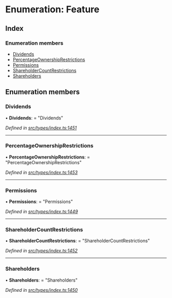 # Enumeration: Feature

## Index

### Enumeration members

- [Dividends](_types_index_.feature.md#dividends)
- [PercentageOwnershipRestrictions](_types_index_.feature.md#percentageownershiprestrictions)
- [Permissions](_types_index_.feature.md#permissions)
- [ShareholderCountRestrictions](_types_index_.feature.md#shareholdercountrestrictions)
- [Shareholders](_types_index_.feature.md#shareholders)

## Enumeration members

### Dividends

• **Dividends**: = "Dividends"

_Defined in [src/types/index.ts:1451](https://github.com/PolymathNetwork/polymath-sdk/blob/660aba8/src/types/index.ts#L1451)_

---

### PercentageOwnershipRestrictions

• **PercentageOwnershipRestrictions**: = "PercentageOwnershipRestrictions"

_Defined in [src/types/index.ts:1453](https://github.com/PolymathNetwork/polymath-sdk/blob/660aba8/src/types/index.ts#L1453)_

---

### Permissions

• **Permissions**: = "Permissions"

_Defined in [src/types/index.ts:1449](https://github.com/PolymathNetwork/polymath-sdk/blob/660aba8/src/types/index.ts#L1449)_

---

### ShareholderCountRestrictions

• **ShareholderCountRestrictions**: = "ShareholderCountRestrictions"

_Defined in [src/types/index.ts:1452](https://github.com/PolymathNetwork/polymath-sdk/blob/660aba8/src/types/index.ts#L1452)_

---

### Shareholders

• **Shareholders**: = "Shareholders"

_Defined in [src/types/index.ts:1450](https://github.com/PolymathNetwork/polymath-sdk/blob/660aba8/src/types/index.ts#L1450)_
